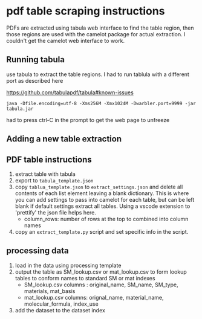 # pdf table scraping instructions

PDFs are extracted using tabula web interface to find the table region, then those regions are used with the camelot package for actual extraction. I couldn't get the camelot web interface to work. 

## Running tabula

use tabula to extract the table regions. I had to run tablula with a different port as described here

https://github.com/tabulapdf/tabula#known-issues

`java -Dfile.encoding=utf-8 -Xms256M -Xmx1024M -Dwarbler.port=9999 -jar tabula.jar`

had to press ctrl-C in the prompt to get the web page to unfreeze

## Adding a new table extraction

## PDF table instructions



1. extract table with tabula
2. export to `tabula_template.json`
3. copy `tablua_template.json` to `extract_settings.json` and delete all contents of each list element leaving a blank dictionary. This is where you can add settings to pass into camelot for each table, but can be left blank if default settings extract all tables. Using a vscode extension to 'prettify' the json file helps here. 
    * column_rows: number of rows at the top to combined into column names
4. copy an `extract_template.py` script and set specific info in the script. 


## processing data

1. load in the data using processing template
2. output the table as SM_lookup.csv or mat_lookup.csv to form lookup tables to conform names to standard SM or mat indexes
    * SM_lookup.csv columns : original_name, SM_name, SM_type, materials, mat_basis
    * mat_lookup.csv columns: orignal_name, material_name, molecular_formula, index_use
3. add the dataset to the dataset index
